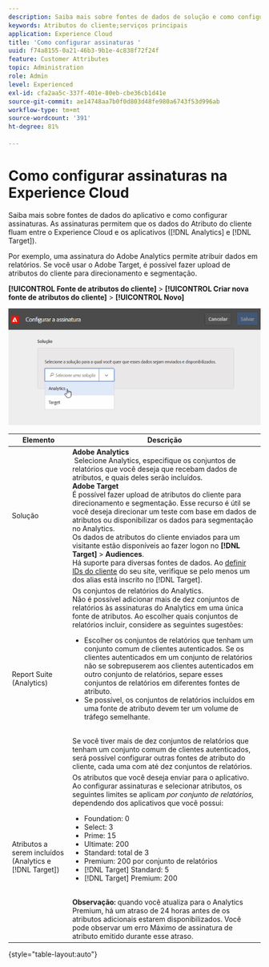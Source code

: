 ```yaml
---
description: Saiba mais sobre fontes de dados de solução e como configurar assinaturas. As assinaturas permitem que os dados do Atributo do cliente fluam entre o Experience Cloud e os aplicativos (Analytics e Target).
keywords: Atributos do cliente;serviços principais
application: Experience Cloud
title: 'Como configurar assinaturas '
uuid: f74a8155-0a21-46b3-9b1e-4c838f72f24f
feature: Customer Attributes
topic: Administration
role: Admin
level: Experienced
exl-id: cfa2aa5c-337f-401e-80eb-cbe36cb1d41e
source-git-commit: ae14748aa7b0f0d803d48fe980a6743f53d996ab
workflow-type: tm+mt
source-wordcount: '391'
ht-degree: 81%

---
```


# Como configurar assinaturas na Experience Cloud

Saiba mais sobre fontes de dados do aplicativo e como configurar assinaturas. As assinaturas permitem que os dados do Atributo do cliente fluam entre o Experience Cloud e os aplicativos ([!DNL Analytics] e [!DNL Target]).

Por exemplo, uma assinatura do Adobe Analytics permite atribuir dados em relatórios. Se você usar o Adobe Target, é possível fazer upload de atributos do cliente para direcionamento e segmentação.

**[!UICONTROL Fonte de atributos do cliente]** > **[!UICONTROL Criar nova fonte de atributos do cliente]** > **[!UICONTROL Novo]**

![Configurar assinaturas no Experience Cloud](assets/configure_subscription_page.png)

| Elemento | Descrição |
|--- |--- |
| Solução | **Adobe Analytics**<br> Selecione Analytics, especifique os conjuntos de relatórios que você deseja que recebam dados de atributos, e quais deles serão incluídos.<br>**Adobe Target**<br>&#x200B;É possível fazer upload de atributos do cliente para direcionamento e segmentação. Esse recurso é útil se você deseja direcionar um teste com base em dados de atributos ou disponibilizar os dados para segmentação no Analytics.<br>Os dados de atributos do cliente enviados para um visitante estão disponíveis ao fazer logon no **[!DNL Target]** > **Audiences**.<br>Há suporte para diversas fontes de dados. Ao [definir IDs do cliente](core-services.md) do seu site, verifique se pelo menos um dos alias está inscrito no [!DNL Target]. |
| Report Suite (Analytics) | Os conjuntos de relatórios do Analytics.<br>Não é possível adicionar mais de dez conjuntos de relatórios às assinaturas do Analytics em uma única fonte de atributos. Ao escolher quais conjuntos de relatórios incluir, considere as seguintes sugestões:<ul><li>Escolher os conjuntos de relatórios que tenham um conjunto comum de clientes autenticados. Se os clientes autenticados em um conjunto de relatórios não se sobrepuserem aos clientes autenticados em outro conjunto de relatórios, separe esses conjuntos de relatórios em diferentes fontes de atributo.</li><li>Se possível, os conjuntos de relatórios incluídos em uma fonte de atributo devem ter um volume de tráfego semelhante.</li></ul><br>Se você tiver mais de dez conjuntos de relatórios que tenham um conjunto comum de clientes autenticados, será possível configurar outras fontes de atributo do cliente, cada uma com até dez conjuntos de relatórios. |
| Atributos a serem incluídos (Analytics e [!DNL Target]) | Os atributos que você deseja enviar para o aplicativo. <br>Ao configurar assinaturas e selecionar atributos, os seguintes limites se aplicam _por conjunto de relatórios,_ dependendo dos aplicativos que você possui:<ul><li>Foundation: 0</li><li>Select: 3</li><li>Prime: 15</li><li>Ultimate: 200</li><li>Standard: total de 3</li><li>Premium: 200 por conjunto de relatórios</li><li>[!DNL Target] Standard: 5</li><li>[!DNL Target] Premium: 200</li></ul><br>**Observação:** quando você atualiza para o Analytics Premium, há um atraso de 24 horas antes de os atributos adicionais estarem disponibilizados. Você pode observar um erro Máximo de assinatura de atributo emitido durante esse atraso. |

{style=&quot;table-layout:auto&quot;}
